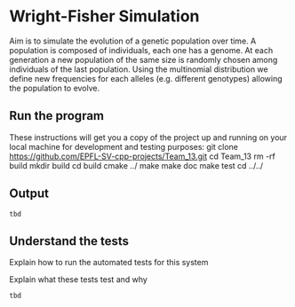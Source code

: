 # Wright-Fisher Simulation
Aim is to simulate the evolution of a genetic population over time. A population is composed of individuals, each one has a genome. At each generation a new population of the same size is randomly chosen among individuals of the last population. Using the multinomial distribution we define new frequencies for each alleles (e.g. different genotypes) allowing the population to evolve.

## Run the program
These instructions will get you a copy of the project up and running on your local machine for development and testing purposes: 
git clone https://github.com/EPFL-SV-cpp-projects/Team_13.git 
cd Team_13
rm -rf build 
mkdir build cd build 
cmake ../ 
make 
make doc 
make test 
cd ../../

## Output

```
tbd
```

## Understand the tests

Explain how to run the automated tests for this system

Explain what these tests test and why

```
tbd
```

